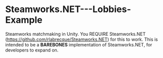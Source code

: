 # Steamworks.NET---Lobbies-Example
Steamworks matchmaking in Unity. You REQUIRE Steamworks.NET (https://github.com/rlabrecque/Steamworks.NET) for this to work. This is intended to be a **BAREBONES** implementation of Steamworks.NET, for developers to expand on.


